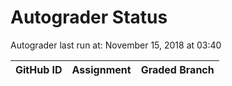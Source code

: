 # Autograder Status
Autograder last run at: November 15, 2018 at 03:40

| GitHub ID | Assignment | Graded Branch |
|-----------|------------|---------------|
